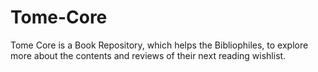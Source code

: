 # Tome-Core
Tome Core is a Book Repository, which helps the Bibliophiles, to explore more about the contents and reviews of their next reading wishlist. 
